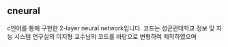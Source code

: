 ## cneural
c언어를 통해 구현한 2-layer neural network입니다. 
코드는 성균관대학교 정보 및 지능 시스템 연구실의 이지형 교수님의 코드를 바탕으로 변형하여 제작하였으며 
